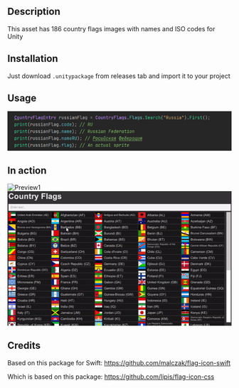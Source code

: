 ## Description
This asset has 186 country flags images with names and ISO codes for Unity

## Installation
Just download `.unitypackage` from releases tab and import it to your project

## Usage
![Preview1](images/preview4.png)

## In action
![Preview1](images/preview1.gif)
![Preview1](images/preview2.gif)

## Credits
Based on this package for Swift:
https://github.com/malczak/flag-icon-swift

Which is based on this package:
https://github.com/lipis/flag-icon-css
